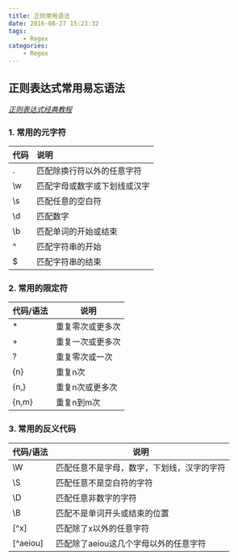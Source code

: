 ```yaml
---
title: 正则常用语法
date: 2016-08-27 15:23:32
tags:
	- Regex
categories:
	- Regex
---
```


## 正则表达式常用易忘语法

[*正则表达式经典教程*](http://deerchao.net/tutorials/regex/regex.htm)

### 1. 常用的元字符

| 代码   | 说明             |
| ---- | :------------- |
| .    | 匹配除换行符以外的任意字符  |
| \w   | 匹配字母或数字或下划线或汉字 |
| \s   | 匹配任意的空白符       |
| \d   | 匹配数字           |
| \b   | 匹配单词的开始或结束     |
| ^    | 匹配字符串的开始       |
| $    | 匹配字符串的结束       |

### 2. 常用的限定符

| 代码/语法 | 说明       |
| ----- | -------- |
| *     | 重复零次或更多次 |
| +     | 重复一次或更多次 |
| ?     | 重复零次或一次  |
| {n}   | 重复n次     |
| {n,}  | 重复n次或更多次 |
| {n,m} | 重复n到m次   |

### 3. 常用的反义代码

| 代码/语法      | 说明                    |
| ---------- | --------------------- |
| \W         | 匹配任意不是字母，数字，下划线，汉字的字符 |
| \S         | 匹配任意不是空白符的字符          |
| \D         | 匹配任意非数字的字符            |
| \B         | 匹配不是单词开头或结束的位置        |
| \[^x\]     | 匹配除了x以外的任意字符          |
| \[^aeiou\] | 匹配除了aeiou这几个字母以外的任意字符 |
